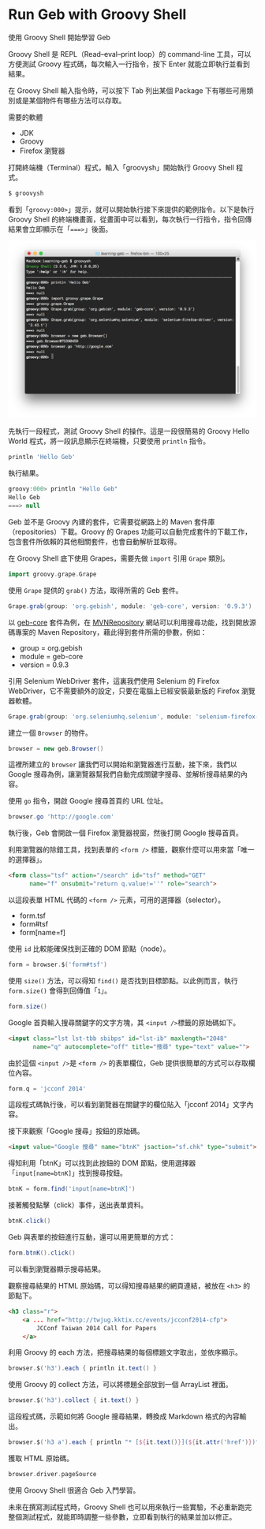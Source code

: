 # Run Geb with Groovy Shell

使用 Groovy Shell 開始學習 Geb

Groovy Shell 是 REPL（Read–eval–print loop）的 command-line 工具，可以方便測試 Groovy 程式碼，每次輸入一行指令，按下 Enter 就能立即執行並看到結果。

在 Groovy Shell 輸入指令時，可以按下 Tab 列出某個 Package 下有哪些可用類別或是某個物件有哪些方法可以存取。

需要的軟體

* JDK
* Groovy
* Firefox 瀏覽器

打開終端機（Terminal）程式，輸入「groovysh」開始執行 Groovy Shell 程式。

```bash
$ groovysh
```

看到「`groovy:000>`」提示，就可以開始執行接下來提供的範例指令。以下是執行 Groovy Shell 的終端機畫面，從畫面中可以看到，每次執行一行指令，指令回傳結果會立即顯示在「`===>`」後面。

![groovysh](groovysh-example.png)

先執行一段程式，測試 Groovy Shell 的操作。這是一段很簡易的 Groovy Hello World 程式，將一段訊息顯示在終端機，只要使用 `println` 指令。

```groovy
println 'Hello Geb'
```

執行結果。

```groovy
groovy:000> println "Hello Geb"
Hello Geb
===> null
```

Geb 並不是 Groovy 內建的套件，它需要從網路上的 Maven 套件庫（repositories）下載。Groovy 的 Grapes 功能可以自動完成套件的下載工作，包含套件所依賴的其他相關套件，也會自動解析並取得。

在 Groovy Shell 底下使用 Grapes，需要先做 `import` 引用 `Grape` 類別。

```groovy
import groovy.grape.Grape
```

使用 `Grape` 提供的 `grab()` 方法，取得所需的 Geb 套件。

```groovy
Grape.grab(group: 'org.gebish', module: 'geb-core', version: '0.9.3')
```

以 [geb-core](http://mvnrepository.com/artifact/org.gebish/geb-core/0.9.3) 套件為例，在 [MVNRepository](http://mvnrepository.com/) 網站可以利用搜尋功能，找到開放源碼專案的 Maven Repository，藉此得到套件所需的參數，例如：

* group = org.gebish
* module = geb-core
* version = 0.9.3

引用 Selenium WebDriver 套件，這裏我們使用 Selenium 的 Firefox WebDriver，它不需要額外的設定，只要在電腦上已經安裝最新版的 Firefox 瀏覽器軟體。

```groovy
Grape.grab(group: 'org.seleniumhq.selenium', module: 'selenium-firefox-driver', version: '2.43.1')
```

建立一個 `Browser` 的物件。

```groovy
browser = new geb.Browser()
```

這裡所建立的 `browser` 讓我們可以開始和瀏覽器進行互動，接下來，我們以 Google 搜尋為例，讓瀏覽器幫我們自動完成關鍵字搜尋、並解析搜尋結果的內容。

使用 `go` 指令，開啟 Google 搜尋首頁的 URL 位址。

```groovy
browser.go 'http://google.com'
```

執行後，Geb 會開啟一個 Firefox 瀏覽器視窗，然後打開 Google 搜尋首頁。

利用瀏覽器的除錯工具，找到表單的 `<form />` 標籤，觀察什麼可以用來當「唯一的選擇器」。

```html
<form class="tsf" action="/search" id="tsf" method="GET"
      name="f" onsubmit="return q.value!=''" role="search">
```

以這段表單 HTML 代碼的 `<form />` 元素，可用的選擇器（selector）。

* form.tsf
* form#tsf
* form[name=f]

使用 `id` 比較能確保找到正確的 DOM 節點（node）。

```groovy
form = browser.$('form#tsf')
```

使用 `size()` 方法，可以得知 `find()` 是否找到目標節點。以此例而言，執行 `form.size()` 會得到回傳值「`1`」。

```groovy
form.size()
```

Google 首頁輸入搜尋關鍵字的文字方塊，其 `<input />`標籤的原始碼如下。

```html
<input class="lst lst-tbb sbibps" id="lst-ib" maxlength="2048"
       name="q" autocomplete="off" title="搜尋" type="text" value="">
```

由於這個 `<input />`是 `<form />` 的表單欄位，Geb 提供很簡單的方式可以存取欄位內容。

```groovy
form.q = 'jcconf 2014'
```

這段程式碼執行後，可以看到瀏覽器在關鍵字的欄位貼入「jcconf 2014」文字內容。

接下來觀察「Google 搜尋」按鈕的原始碼。

```html
<input value="Google 搜尋" name="btnK" jsaction="sf.chk" type="submit">
```
得知利用「btnK」可以找到此按鈕的 DOM 節點，使用選擇器「`input[name=btnK]`」找到搜尋按鈕。

```groovy
btnK = form.find('input[name=btnK]')
```

接著觸發點擊（click）事件，送出表單資料。

```groovy
btnK.click()
```

Geb 與表單的按鈕進行互動，還可以用更簡單的方式：

```groovy
form.btnK().click()
```

可以看到瀏覽器顯示搜尋結果。

觀察搜尋結果的 HTML 原始碼，可以得知搜尋結果的網頁連結，被放在 `<h3>` 的節點下。

```html
<h3 class="r">
    <a ... href="http://twjug.kktix.cc/events/jcconf2014-cfp">
        JCConf Taiwan 2014 Call for Papers
    </a>
```

利用 Groovy 的 each 方法，把搜尋結果的每個標題文字取出，並依序顯示。

```groovy
browser.$('h3').each { println it.text() }
```

使用 Groovy 的 collect 方法，可以將標題全部放到一個 ArrayList 裡面。

```groovy
browser.$('h3').collect { it.text() }
```

這段程式碼，示範如何將 Google 搜尋結果，轉換成 Markdown 格式的內容輸出。

```groovy
browser.$('h3 a').each { println "* [${it.text()}](${it.attr('href')})" }
```

獲取 HTML 原始碼。

```groovy
browser.driver.pageSource
```

使用 Groovy Shell 很適合 Geb 入門學習。

未來在撰寫測試程式時，Groovy Shell 也可以用來執行一些實驗，不必重新跑完整個測試程式，就能即時調整一些參數，立即看到執行的結果並加以修正。
